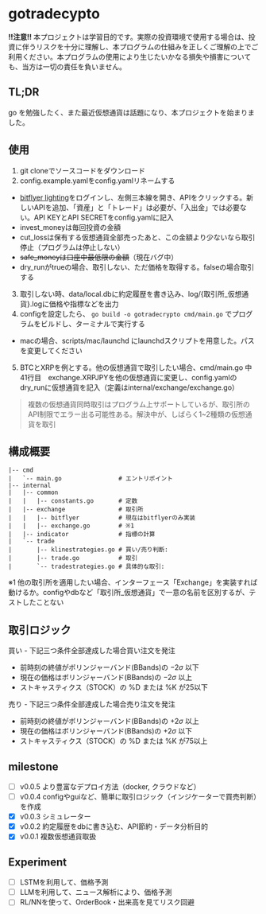 # gotradecypto

**!!注意!!** 本プロジェクトは学習目的です。実際の投資環境で使用する場合は、投資に伴うリスクを十分に理解し、本プログラムの仕組みを正しくご理解の上でご利用ください。本プログラムの使用により生じたいかなる損失や損害についても、当方は一切の責任を負いません。

## TL;DR
go を勉強したく、また最近仮想通貨は話題になり、本プロジェクトを始まりました。

## 使用
1. git cloneでソースコードをダウンロード
2. config.example.yamlをconfig.yamlリネームする
  - [bitflyer lighting](https://lightning.bitflyer.com/)をログインし、左側三本線を開き、APIをクリックする。新しいAPIを追加、「資産」と「トレード」は必要が、「入出金」では必要ない。API KEYとAPI SECRETをconfig.yamlに記入
  - invest_moneyは毎回投資の金額
  - cut_lossは保有する仮想通貨全部売ったあと、この金額より少ないなら取引停止（プログラムは停止しない）
  - ~~safe_moneyは口座中最低限の金額~~（現在バグ中）
  - dry_runがtrueの場合、取引しない、ただ価格を取得する。falseの場合取引する
3. 取引しない時、data/local.dbに約定履歴を書き込み、log/{取引所_仮想通貨}.logに価格や指標などを出力
4. configを設定したら、 `go build -o gotradecrypto cmd/main.go` でプログラムをビルドし、ターミナルで実行する
  - macの場合、scripts/mac/launchd にlaunchdスクリプトを用意した。パスを変更してください
5. BTCとXRPを例とする。他の仮想通貨で取引したい場合、cmd/main.go 中41行目　exchange.XRPJPYを他の仮想通貨に変更し、config.yamlのdry_runに仮想通貨を記入（定義はinternal/exchange/exchange.go）

> 複数の仮想通貨同時取引はプログラム上サポートしているが、取引所のAPI制限でエラー出る可能性ある。解決中が、しばらく1~2種類の仮想通貨を取引


## 構成概要

```
|-- cmd
|   `-- main.go                # エントリポイント
|-- internal
|   |-- common
|   |   |-- constants.go       # 定数
|   |-- exchange               # 取引所
|   |   |-- bitflyer           # 現在はbitflyerのみ実装
|   |   |-- exchange.go        # ※1
|   |-- indicator              # 指標の計算
|   `-- trade
|       |-- klinestrategies.go # 買い/売り判断:
|       |-- trade.go           # 取引 
|       `-- tradestrategies.go # 具体的な取引:
```

※1 他の取引所を適用したい場合、インターフェース「Exchange」を実装すれば動けるか。configやdbなど「取引所_仮想通貨」で一意の名前を区別するが、テストしたことない


## 取引ロジック
買い - 下記三つ条件全部達成した場合買い注文を発注

- 前時刻の終値がボリンジャーバンド(BBands)の $-2\sigma$ 以下
- 現在の価格はボリンジャーバンド(BBands)の $-2\sigma$ 以上
- ストキャスティクス（STOCK）の %D または %K が25以下

売り - 下記三つ条件全部達成した場合売り注文を発注

- 前時刻の終値がボリンジャーバンド(BBands)の $+2\sigma$ 以上
- 現在の価格はボリンジャーバンド(BBands)の $+2\sigma$ 以下
- ストキャスティクス（STOCK）の %D または %K が75以上

## milestone
- [ ] v0.0.5 より豊富なデプロイ方法（docker, クラウドなど）
- [ ] v0.0.4 configやguiなど、簡単に取引ロジック（インジケーターで買売判断）を作成
- [x] v0.0.3 シミュレーター
- [x] v0.0.2 約定履歴をdbに書き込む、API節約・データ分析目的
- [x] v0.0.1 複数仮想通貨取扱

## Experiment
- [ ] LSTMを利用して、価格予測 
- [ ] LLMを利用して、ニュース解析により、価格予測
- [ ] RL/NNを使って、OrderBook・出来高を見てリスク回避